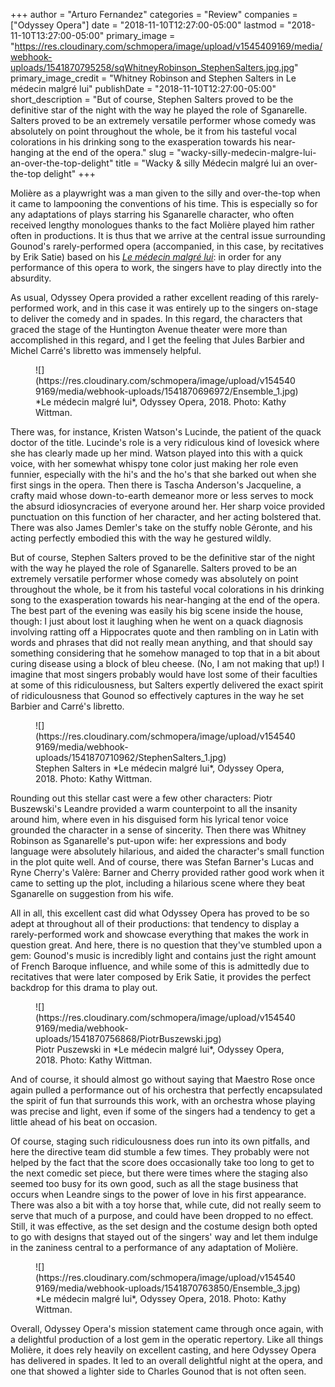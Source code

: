 +++
author = "Arturo Fernandez"
categories = "Review"
companies = ["Odyssey Opera"]
date = "2018-11-10T12:27:00-05:00"
lastmod = "2018-11-10T13:27:00-05:00"
primary_image = "https://res.cloudinary.com/schmopera/image/upload/v1545409169/media/webhook-uploads/1541870795258/sqWhitneyRobinson_StephenSalters.jpg.jpg"
primary_image_credit = "Whitney Robinson and Stephen Salters in Le médecin malgré lui"
publishDate = "2018-11-10T12:27:00-05:00"
short_description = "But of course, Stephen Salters proved to be the definitive star of the night with the way he played the role of Sganarelle. Salters proved to be an extremely versatile performer whose comedy was absolutely on point throughout the whole, be it from his tasteful vocal colorations in his drinking song to the exasperation towards his near-hanging at the end of the opera."
slug = "wacky-silly-medecin-malgre-lui-an-over-the-top-delight"
title = "Wacky &amp; silly Médecin malgré lui an over-the-top delight"
+++

Molière as a playwright was a man given to the silly and over-the-top when it came to lampooning the conventions of his time. This is especially so for any adaptations of plays starring his Sganarelle character, who often received lengthy monologues thanks to the fact Molière played him rather often in productions. It is thus that we arrive at the central issue surrounding Gounod's rarely-performed opera (accompanied, in this case, by recitatives by Erik Satie) based on his [*Le médecin malgré lui*](https://www.odysseyopera.org/2018-gounod-le-medecin-malgre-lui/): in order for any performance of this opera to work, the singers have to play directly into the absurdity.

As usual, Odyssey Opera provided a rather excellent reading of this rarely-performed work, and in this case it was entirely up to the singers on-stage to deliver the comedy and in spades. In this regard, the characters that graced the stage of the Huntington Avenue theater were more than accomplished in this regard, and I get the feeling that Jules Barbier and Michel Carré's libretto was immensely helpful.

<figure data-type="image">
![](https://res.cloudinary.com/schmopera/image/upload/v1545409169/media/webhook-uploads/1541870696972/Ensemble_1.jpg)
<figcaption>*Le médecin malgré lui*, Odyssey Opera, 2018. Photo: Kathy Wittman.</figcaption>
</figure>

There was, for instance, Kristen Watson's Lucinde, the patient of the quack doctor of the title. Lucinde's role is a very ridiculous kind of lovesick where she has clearly made up her mind. Watson played into this with a quick voice, with her somewhat whispy tone color just making her role even funnier, especially with the hi's and the ho's that she barked out when she first sings in the opera. Then there is Tascha Anderson's Jacqueline, a crafty maid whose down-to-earth demeanor more or less serves to mock the absurd idiosyncracies of everyone around her. Her sharp voice provided punctuation on this function of her character, and her acting bolstered that. There was also James Demler's take on the stuffy noble Géronte, and his acting perfectly embodied this with the way he gestured wildly.

But of course, Stephen Salters proved to be the definitive star of the night with the way he played the role of Sganarelle. Salters proved to be an extremely versatile performer whose comedy was absolutely on point throughout the whole, be it from his tasteful vocal colorations in his drinking song to the exasperation towards his near-hanging at the end of the opera. The best part of the evening was easily his big scene inside the house, though: I just about lost it laughing when he went on a quack diagnosis involving ratting off a Hippocrates quote and then rambling on in Latin with words and phrases that did not really mean anything, and that should say something considering that he somehow managed to top that in a bit about curing disease using a block of bleu cheese. (No, I am not making that up!) I imagine that most singers probably would have lost some of their faculties at some of this ridiculousness, but Salters expertly delivered the exact spirit of ridiculousness that Gounod so effectively captures in the way he set Barbier and Carré's libretto.

<figure data-type="image">
![](https://res.cloudinary.com/schmopera/image/upload/v1545409169/media/webhook-uploads/1541870710962/StephenSalters_1.jpg)
<figcaption>Stephen Salters in *Le médecin malgré lui*, Odyssey Opera, 2018. Photo: Kathy Wittman.</figcaption>
</figure>

Rounding out this stellar cast were a few other characters: Piotr Buszewski's Leandre provided a warm counterpoint to all the insanity around him, where even in his disguised form his lyrical tenor voice grounded the character in a sense of sincerity. Then there was Whitney Robinson as Sganarelle's put-upon wife: her expressions and body language were absolutely hilarious, and aided the character's small function in the plot quite well. And of course, there was Stefan Barner's Lucas and Ryne Cherry's Valère: Barner and Cherry provided rather good work when it came to setting up the plot, including a hilarious scene where they beat Sganarelle on suggestion from his wife.

All in all, this excellent cast did what Odyssey Opera has proved to be so adept at throughout all of their productions: that tendency to display a rarely-performed work and showcase everything that makes the work in question great. And here, there is no question that they've stumbled upon a gem: Gounod's music is incredibly light and contains just the right amount of French Baroque influence, and while some of this is admittedly due to recitatives that were later composed by Erik Satie, it provides the perfect backdrop for this drama to play out.

<figure data-type="image">
![](https://res.cloudinary.com/schmopera/image/upload/v1545409169/media/webhook-uploads/1541870756868/PiotrBuszewski.jpg)
<figcaption>Piotr Puszewski in *Le médecin malgré lui*, Odyssey Opera, 2018. Photo: Kathy Wittman.</figcaption>
</figure>

And of course, it should almost go without saying that Maestro Rose once again pulled a performance out of his orchestra that perfectly encapsulated the spirit of fun that surrounds this work, with an orchestra whose playing was precise and light, even if some of the singers had a tendency to get a little ahead of his beat on occasion.

Of course, staging such ridiculousness does run into its own pitfalls, and here the directive team did stumble a few times. They probably were not helped by the fact that the score does occasionally take too long to get to the next comedic set piece, but there were times where the staging also seemed too busy for its own good, such as all the stage business that occurs when Leandre sings to the power of love in his first appearance. There was also a bit with a toy horse that, while cute, did not really seem to serve that much of a purpose, and could have been dropped to no effect. Still, it was effective, as the set design and the costume design both opted to go with designs that stayed out of the singers' way and let them indulge in the zaniness central to a performance of any adaptation of Molière.

<figure data-type="image">
![](https://res.cloudinary.com/schmopera/image/upload/v1545409169/media/webhook-uploads/1541870763850/Ensemble_3.jpg)
<figcaption>*Le médecin malgré lui*, Odyssey Opera, 2018. Photo: Kathy Wittman.</figcaption>
</figure>
	
Overall, Odyssey Opera's mission statement came through once again, with a delightful production of a lost gem in the operatic repertory. Like all things Molière, it does rely heavily on excellent casting, and here Odyssey Opera has delivered in spades. It led to an overall delightful night at the opera, and one that showed a lighter side to Charles Gounod that is not often seen.
